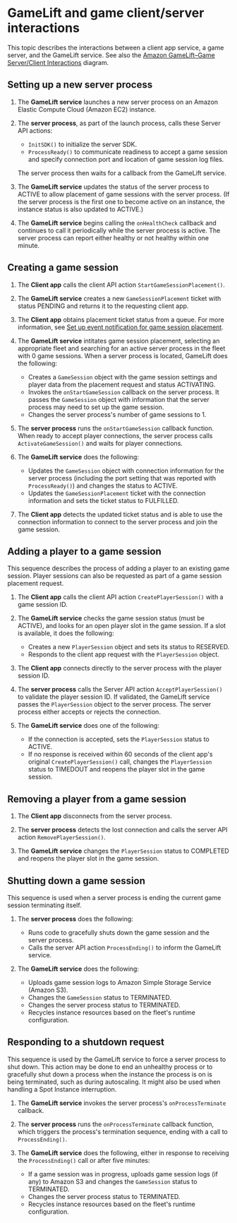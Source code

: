 # GameLift and game client/server interactions<a name="gamelift-sdk-interactions"></a>

This topic describes the interactions between a client app service, a game server, and the GameLift service\. See also the [Amazon GameLift–Game Server/Client Interactions](gamelift-sdk-server-api-interaction-vsd.md) diagram\. 

## Setting up a new server process<a name="gamelift-sdk-interactions-launch"></a>

1. The **GameLift service** launches a new server process on an Amazon Elastic Compute Cloud \(Amazon EC2\) instance\.

1. The **server process**, as part of the launch process, calls these Server API actions:
   + `InitSDK()` to initialize the server SDK\.
   + `ProcessReady()` to communicate readiness to accept a game session and specify connection port and location of game session log files\.

   The server process then waits for a callback from the GameLift service\.

1. The **GameLift service** updates the status of the server process to ACTIVE to allow placement of game sessions with the server process\. \(If the server process is the first one to become active on an instance, the instance status is also updated to ACTIVE\.\)

1. The **GameLift service** begins calling the `onHealthCheck` callback and continues to call it periodically while the server process is active\. The server process can report either healthy or not healthy within one minute\.

## Creating a game session<a name="gamelift-sdk-interactions-start"></a>

1. The **Client app** calls the client API action `StartGameSessionPlacement()`\.

1. The **GameLift service** creates a new `GameSessionPlacement` ticket with status PENDING and returns it to the requesting client app\.

1. The **Client app** obtains placement ticket status from a queue\. For more information, see [Set up event notification for game session placement](queue-notification.md)\. 

1. The **GameLift service** intitates game session placement, selecting an appropriate fleet and searching for an active server process in the fleet with 0 game sessions\. When a server process is located, GameLift does the following: 
   + Creates a `GameSession` object with the game session settings and player data from the placement request and status ACTIVATING\.
   + Invokes the `onStartGameSession` callback on the server process\. It passes the `GameSession` object with information that the server process may need to set up the game session\.
   + Changes the server process's number of game sessions to 1\.

1. The **server process** runs the `onStartGameSession` callback function\. When ready to accept player connections, the server process calls `ActivateGameSession()` and waits for player connections\.

1. The **GameLift service** does the following: 
   + Updates the `GameSession` object with connection information for the server process \(including the port setting that was reported with `ProcessReady()`\) and changes the status to ACTIVE\.
   + Updates the `GameSessionPlacement` ticket with the connection information and sets the ticket status to FULFILLED\.

1. The **Client app** detects the updated ticket status and is able to use the connection information to connect to the server process and join the game session\.

## Adding a player to a game session<a name="gamelift-sdk-interactions-add-player"></a>

This sequence describes the process of adding a player to an existing game session\. Player sessions can also be requested as part of a game session placement request\.

1. The **Client app** calls the client API action `CreatePlayerSession()` with a game session ID\.

1. The **GameLift service** checks the game session status \(must be ACTIVE\), and looks for an open player slot in the game session\. If a slot is available, it does the following:
   + Creates a new `PlayerSession` object and sets its status to RESERVED\.
   + Responds to the client app request with the `PlayerSession` object\.

1. The **Client app** connects directly to the server process with the player session ID\.

1. The **server process** calls the Server API action `AcceptPlayerSession()` to validate the player session ID\. If validated, the GameLift service passes the `PlayerSession` object to the server process\. The server process either accepts or rejects the connection\.

1. The **GameLift service** does one of the following:
   + If the connection is accepted, sets the `PlayerSession` status to ACTIVE\.
   + If no response is received within 60 seconds of the client app's original `CreatePlayerSession()` call, changes the `PlayerSession` status to TIMEDOUT and reopens the player slot in the game session\.

## Removing a player from a game session<a name="gamelift-sdk-interactions-remove-player"></a>

1. The **Client app** disconnects from the server process\.

1. The **server process** detects the lost connection and calls the server API action `RemovePlayerSession()`\.

1. The **GameLift service** changes the `PlayerSession` status to COMPLETED and reopens the player slot in the game session\.

## Shutting down a game session<a name="gamelift-sdk-interactions-shutdown"></a>

This sequence is used when a server process is ending the current game session terminating itself\. 

1. The **server process** does the following: 
   + Runs code to gracefully shuts down the game session and the server process\.
   + Calls the server API action `ProcessEnding()` to inform the GameLift service\.

1. The **GameLift service** does the following:
   + Uploads game session logs to Amazon Simple Storage Service \(Amazon S3\)\.
   + Changes the `GameSession` status to TERMINATED\.
   + Changes the server process status to TERMINATED\.
   + Recycles instance resources based on the fleet's runtime configuration\.

## Responding to a shutdown request<a name="gamelift-sdk-interactions-shutdown-request"></a>

This sequence is used by the GameLift service to force a server process to shut down\. This action may be done to end an unhealthy process or to gracefully shut down a process when the instance the process is on is being terminated, such as during autoscaling\. It might also be used when handling a Spot Instance interruption\.

1. The **GameLift service** invokes the server process's `onProcessTerminate` callback\. 

1. The **server process** runs the `onProcessTerminate` callback function, which triggers the process's termination sequence, ending with a call to `ProcessEnding()`\. 

1. The **GameLift service** does the following, either in response to receiving the `ProcessEnding()` call or after five minutes: 
   + If a game session was in progress, uploads game session logs \(if any\) to Amazon S3 and changes the `GameSession` status to TERMINATED\.
   + Changes the server process status to TERMINATED\.
   + Recycles instance resources based on the fleet's runtime configuration\.